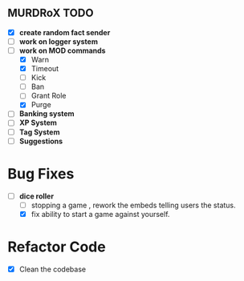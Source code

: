 ## MURDRoX TODO 

* [x] **create random fact sender**
* [ ] **work on logger system**
* [ ] **work on MOD commands**
    * [x] Warn 
    * [x] Timeout
    * [ ] Kick 
    * [ ] Ban 
    * [ ] Grant Role 
    * [x] Purge
* [ ] **Banking system**
* [ ] **XP System**
* [ ] **Tag System**
* [ ] **Suggestions**

# Bug Fixes

* [ ] **dice roller**
    * [ ] stopping a game , rework the embeds telling users the status.
    * [x] fix ability to start a game against yourself.

# Refactor Code

* [x] Clean the codebase


